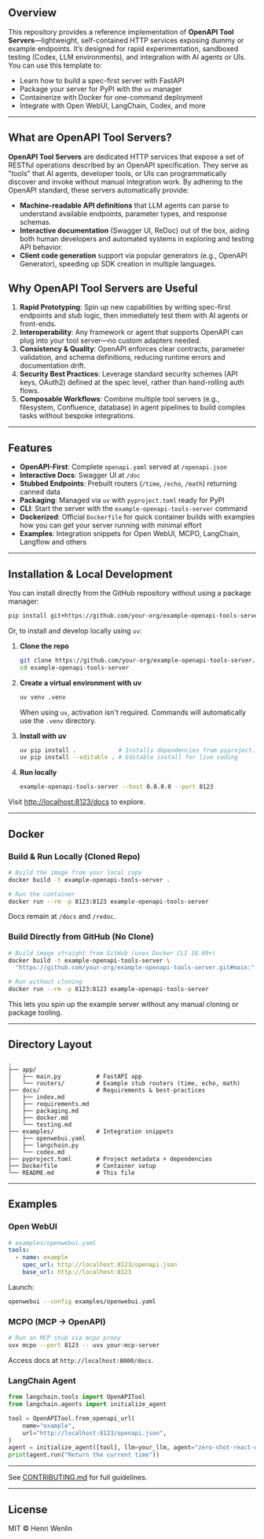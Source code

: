 ## Overview

This repository provides a reference implementation of **OpenAPI Tool Servers**—lightweight, self-contained HTTP services exposing dummy or example endpoints. It’s designed for rapid experimentation, sandboxed testing (Codex, LLM environments), and integration with AI agents or UIs. You can use this template to:

- Learn how to build a spec-first server with FastAPI
- Package your server for PyPI with the `uv` manager
- Containerize with Docker for one-command deployment
- Integrate with Open WebUI, LangChain, Codex, and more

---

## What are OpenAPI Tool Servers?

**OpenAPI Tool Servers** are dedicated HTTP services that expose a set of RESTful operations described by an OpenAPI specification. They serve as "tools" that AI agents, developer tools, or UIs can programmatically discover and invoke without manual integration work. By adhering to the OpenAPI standard, these servers automatically provide:

- **Machine-readable API definitions** that LLM agents can parse to understand available endpoints, parameter types, and response schemas.
- **Interactive documentation** (Swagger UI, ReDoc) out of the box, aiding both human developers and automated systems in exploring and testing API behavior.
- **Client code generation** support via popular generators (e.g., OpenAPI Generator), speeding up SDK creation in multiple languages.

## Why OpenAPI Tool Servers are Useful

1. **Rapid Prototyping**: Spin up new capabilities by writing spec-first endpoints and stub logic, then immediately test them with AI agents or front-ends.
2. **Interoperability**: Any framework or agent that supports OpenAPI can plug into your tool server—no custom adapters needed.
3. **Consistency & Quality**: OpenAPI enforces clear contracts, parameter validation, and schema definitions, reducing runtime errors and documentation drift.
4. **Security Best Practices**: Leverage standard security schemes (API keys, OAuth2) defined at the spec level, rather than hand-rolling auth flows.
5. **Composable Workflows**: Combine multiple tool servers (e.g., filesystem, Confluence, database) in agent pipelines to build complex tasks without bespoke integrations.

---

## Features

- **OpenAPI-First**: Complete `openapi.yaml` served at `/openapi.json`
- **Interactive Docs**: Swagger UI at `/doc`
- **Stubbed Endpoints**: Prebuilt routers (`/time`, `/echo`, `/math`) returning canned data
- **Packaging**: Managed via `uv` with `pyproject.toml` ready for PyPI
- **CLI**: Start the server with the `example-openapi-tools-server` command
- **Dockerized**: Official `Dockerfile` for quick container builds with examples how you can get your server running with minimal effort
- **Examples**: Integration snippets for Open WebUI, MCPO, LangChain, Langflow and others

---

## Installation & Local Development

You can install directly from the GitHub repository without using a package manager:

```bash
pip install git+https://github.com/your-org/example-openapi-tools-server.git
```

Or, to install and develop locally using `uv`:

1. **Clone the repo**

   ```bash
   git clone https://github.com/your-org/example-openapi-tools-server.git
   cd example-openapi-tools-server
   ```

2. **Create a virtual environment with uv**

   ```bash
   uv venv .venv
   ```

   When using `uv`, activation isn't required. Commands will automatically use
   the `.venv` directory.

3. **Install with uv**

   ```bash
   uv pip install .            # Installs dependencies from pyproject.toml
   uv pip install --editable . # Editable install for live coding
   ```

4. **Run locally**

   ```bash
   example-openapi-tools-server --host 0.0.0.0 --port 8123
   ```

Visit [http://localhost:8123/docs](http://localhost:8123/docs) to explore.

---

## Docker

### Build & Run Locally (Cloned Repo)

```bash
# Build the image from your local copy
docker build -t example-openapi-tools-server .

# Run the container
docker run --rm -p 8123:8123 example-openapi-tools-server
```

Docs remain at `/docs` and `/redoc`.

### Build Directly from GitHub (No Clone)

```bash
# Build image straight from GitHub (uses Docker CLI 18.09+)
docker build -t example-openapi-tools-server \
  "https://github.com/your-org/example-openapi-tools-server.git#main:"

# Run without cloning
docker run --rm -p 8123:8123 example-openapi-tools-server
```

This lets you spin up the example server without any manual cloning or package tooling.

---

## Directory Layout

```
.
├── app/
│   ├── main.py          # FastAPI app
│   └── routers/         # Example stub routers (time, echo, math)
├── docs/                # Requirements & best-practices
│   ├── index.md
│   ├── requirements.md
│   ├── packaging.md
│   ├── docker.md
│   └── testing.md
├── examples/            # Integration snippets
│   ├── openwebui.yaml
│   ├── langchain.py
│   └── codex.md
├── pyproject.toml       # Project metadata + dependencies
├── Dockerfile           # Container setup
└── README.md            # This file
```

---

## Examples

### Open WebUI

```yaml
# examples/openwebui.yaml
tools:
  - name: example
    spec_url: http://localhost:8123/openapi.json
    base_url: http://localhost:8123
```

Launch:

```bash
openwebui --config examples/openwebui.yaml
```

### MCPO (MCP → OpenAPI)

```bash
# Run an MCP stub via mcpo proxy
uvx mcpo --port 8123 -- uvx your-mcp-server
```

Access docs at `http://localhost:8000/docs`.

### LangChain Agent

```python
from langchain.tools import OpenAPITool
from langchain.agents import initialize_agent

tool = OpenAPITool.from_openapi_url(
    name="example",
    url="http://localhost:8123/openapi.json",
)
agent = initialize_agent([tool], llm=your_llm, agent="zero-shot-react-description")
print(agent.run("Return the current time"))
```

---

See [CONTRIBUTING.md](CONTRIBUTING.md) for full guidelines.

---

## License

MIT © Henri Wenlin

